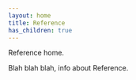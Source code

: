 ```yaml
---
layout: home
title: Reference
has_children: true
---
```


Reference home.

Blah blah blah, info about Reference.
